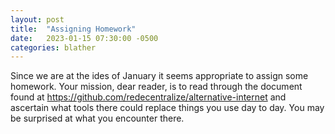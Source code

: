 ```yaml
---
layout: post
title:  "Assigning Homework"
date:   2023-01-15 07:30:00 -0500
categories: blather
---
```

Since we are at the ides of January it seems appropriate to assign some homework.  Your mission, dear reader, is to read through the document found at <https://github.com/redecentralize/alternative-internet> and ascertain what tools there could replace things you use day to day.  You may be surprised at what you encounter there.
